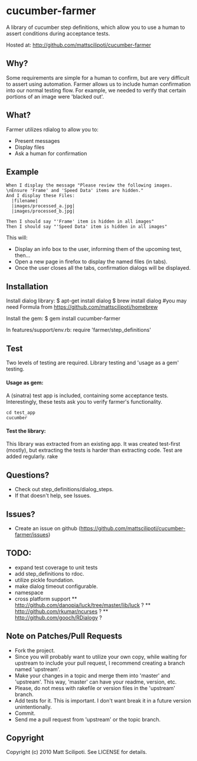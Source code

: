 # cucumber-farmer

A library of cucumber step definitions, which allow you to use a human to assert conditions during acceptance tests.

Hosted at: http://github.com/mattscilipoti/cucumber-farmer

## Why?
Some requirements are simple for a human to confirm, but are very difficult to assert using automation.
Farmer allows us to include human confirmation into our normal testing flow.
For example, we needed to verify that certain portions of an image were 'blacked out'.

## What?
Farmer utilizes rdialog to allow you to:
* Present messages
* Display files
* Ask a human for confirmation

## Example
    When I display the message "Please review the following images.  \nEnsure 'Frame' and 'Speed Data' items are hidden."
    And I display these Files:
      |filename|
      |images/processed_a.jpg|
      |images/processed_b.jpg|

    Then I should say "'Frame' item is hidden in all images"
    Then I should say "'Speed Data' item is hidden in all images"

This will:
* Display an info box to the user, informing them of the upcoming test, then...
* Open a new page in firefox to display the named files (in tabs).
* Once the user closes all the tabs, confirmation dialogs will be displayed.

## Installation

Install dialog library:
    $ apt-get install dialog
    $ brew install dialog  #you may need Formula from https://github.com/mattscilipoti/homebrew

Install the gem:
    $ gem install cucumber-farmer

In features/support/env.rb:
    require 'farmer/step_definitions'

## Test
Two levels of testing are required.  Library testing and 'usage as a gem' testing.
#### Usage as gem:
A (sinatra) test app is included, containing some acceptance tests.
Interestingly, these tests ask you to verify farmer's functionality.

    cd test_app
    cucumber

#### Test the library:
This library was extracted from an existing app.
It was created test-first (mostly), but extracting the tests is harder than extracting code.
Test are added regularly.
  rake

## Questions?
* Check out step_definitions/dialog_steps.
* If that doesn't help, see Issues.

## Issues?
* Create an issue on github (https://github.com/mattscilipoti/cucumber-farmer/issues)


## TODO:
* expand test coverage to unit tests
* add step_definitions to rdoc.
* utilize pickle foundation.
* make dialog timeout configurable.
* namespace
* cross platform support
** http://github.com/danopia/luck/tree/master/lib/luck ?
** http://github.com/rkumar/ncurses ?
** http://github.com/gooch/RDialogy ?

## Note on Patches/Pull Requests
* Fork the project.
* Since you will probably want to utilize your own copy, while waiting for upstream to include your pull request,
  I recommend creating a branch named 'upstream'.
* Make your changes in a topic and merge them into 'master' and 'upstream'.
  This way, 'master' can have your readme, version, etc.
* Please, do not mess with rakefile or version files in the 'upstream' branch.
* Add tests for it. This is important.  I don't want break it in a
  future version unintentionally.
* Commit.
* Send me a pull request from 'upstream' or the topic branch.

## Copyright

Copyright (c) 2010 Matt Scilipoti. See LICENSE for details.

<script type="text/javascript" src="http://www.ohloh.net/p/485563/widgets/project_thin_badge.js"></script>
